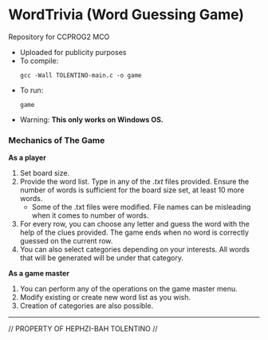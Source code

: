 # WordTrivia (Word Guessing Game)
Repository for CCPROG2 MCO
- Uploaded for publicity purposes
- To compile:
  ```
  gcc -Wall TOLENTINO-main.c -o game
  ```
- To run:
  ```
  game
  ```
- Warning: **This only works on Windows OS.**

### Mechanics of The Game 
**As a player**
  1. Set board size.
  2. Provide the word list. Type in any of the *.txt* files provided. Ensure the number of words is sufficient for the board size set, at least 10 more words.
      - Some of the .txt files were modified. File names can be misleading when it comes to number of words.
  3. For every row, you can choose any letter and guess the word with the help of the clues provided. The game ends when no word is correctly guessed on the current row.
  4. You can also select categories depending on your interests. All words that will be generated will be under that category.

**As a game master**
  1. You can perform any of the operations on the game master menu.
  2. Modify existing or create new word list as you wish.
  3. Creation of categories are also possible.

---
// PROPERTY OF HEPHZI-BAH TOLENTINO //
